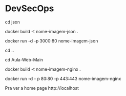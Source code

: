 # DevSecOps

cd json

docker build -t nome-imagem-json .

docker run -d -p 3000:80  nome-imagem-json


cd ..

cd Aula-Web-Main

docker build -t nome-imagem-nginx .

docker run -d - p 80:80 -p 443:443 nome-imagem-nginx


Pra ver a home page  http://localhost

